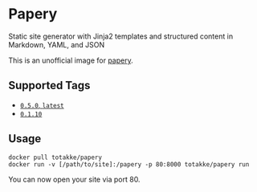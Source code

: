 # Papery

Static site generator with Jinja2 templates and structured content in Markdown,
YAML, and JSON

This is an unofficial image for [papery](https://github.com/withletters/papery).

## Supported Tags

- [`0.5.0`, `latest`](0.5/Dockerfile)
- [`0.1.10`](0.1/Dockerfile)

## Usage

```
docker pull totakke/papery
docker run -v [/path/to/site]:/papery -p 80:8000 totakke/papery run
```

You can now open your site via port 80.
